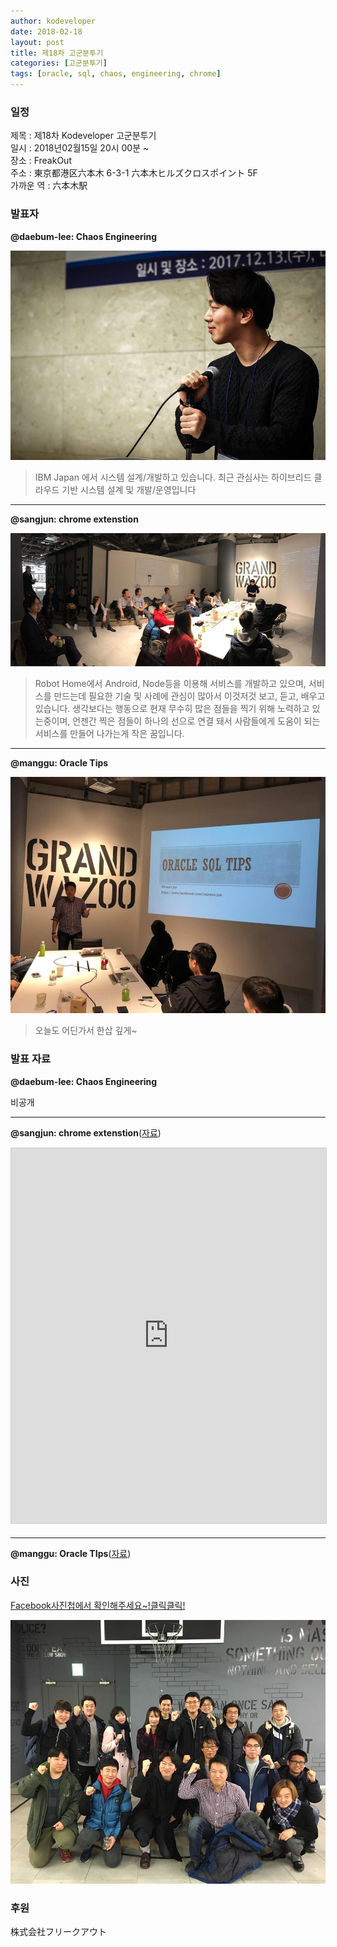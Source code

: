 ```yaml
---
author: kodeveloper
date: 2018-02-18
layout: post
title: 제18차 고군분투기
categories: [고군분투기]
tags: [oracle, sql, chaos, engineering, chrome]
---
```


### 일정

제목 : 제18차 Kodeveloper 고군분투기  
일시 : 2018년02월15일 20시 00분 ~  
장소 : FreakOut  
주소 : 東京都港区六本木 6-3-1 六本木ヒルズクロスポイント 5F  
가까운 역 :  六本木駅  

### 발표자

**@daebum-lee: Chaos Engineering**

![](/img/struggle/18/daebum-lee.jpg)

>IBM Japan 에서 시스템 설계/개발하고 있습니다. 최근 관심사는 하이브리드 클라우드 기반 시스템 설계 및 개발/운영입니다

---

**@sangjun: chrome extenstion**

![](/img/struggle/18/sangjun.jpg)

>Robot Home에서 Android, Node등을 이용해 서비스를 개발하고 있으며, 서비스를 만드는데 필요한 기술 및 사례에 관심이 많아서 이것저것 보고, 듣고, 배우고 있습니다. 생각보다는 행동으로 현재 무수히 많은 점들을 찍기 위해 노력하고 있는중이며, 언젠간 찍은 점들이 하나의 선으로 연결 돼서 사람들에게 도움이 되는 서비스를 만들어 나가는게 작은 꿈입니다.

---

**@manggu: Oracle Tips**

![](/img/struggle/18/manggu.jpg)

>오늘도 어딘가서 한삽 깊게~

### 발표 자료

**@daebum-lee: Chaos Engineering**

비공개

---

**@sangjun: chrome extenstion**([자료](https://docs.google.com/presentation/d/1Jvld2X56ptBnpkVRLGbp32IQVo8zZpQGK5zotZ08IyU/edit#slide=id.g33472d7f6b_0_101))

<iframe src="https://docs.google.com/presentation/d/e/2PACX-1vTHmFtCB9RsflmxjULiokd5UJXRcba2jH5WcO43RFgIwQLdsuTsukvPErvXW5xUnKeKR2ne_TMoZRO0/embed?start=false&loop=false" width="700" height="600" frameborder="0" marginwidth="0" marginheight="0" scrolling="no" style="border:1px solid #CCC; border-width:1px; margin-bottom:5px; max-width: 100%;" allowfullscreen></iframe>

---

**@manggu: Oracle TIps**([자료](https://drive.google.com/drive/u/0/folders/1W4hfPTMuoj22qncgCsd650zp4FR5iIQv))

### 사진

[Facebook사진첩에서 확인해주세요~!클릭클릭!](https://www.facebook.com/media/set/?set=oa.2037640673147334&%3Btype=3)

![](/img/struggle/18/everyone.jpg)

### 후원

株式会社フリークアウト
